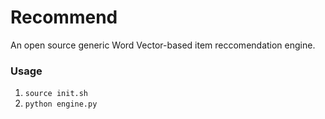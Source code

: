 # Recommend
An open source generic Word Vector-based item reccomendation engine. 

### Usage
1. `source init.sh`
2. `python engine.py`
